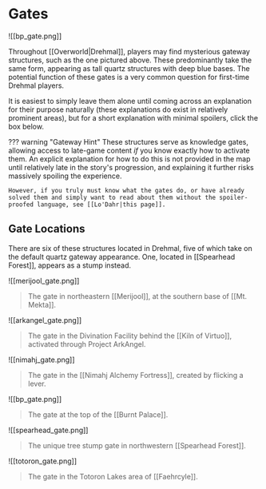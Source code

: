 # Gates

![[bp_gate.png]]

Throughout [[Overworld|Drehmal]], players may find mysterious gateway structures, such as the one pictured above. These predominantly take the same form, appearing as tall quartz structures with deep blue bases. The potential function of these gates is a very common question for first-time Drehmal players. 

It is easiest to simply leave them alone until coming across an explanation for their purpose naturally (these explanations do exist in relatively prominent areas), but for a short explanation with minimal spoilers, click the box below.

??? warning "Gateway Hint"
    These structures serve as knowledge gates, allowing access to late-game content *if* you know exactly how to activate them. An explicit explanation for how to do this is not provided in the map until relatively late in the story's progression, and explaining it further risks massively spoiling the experience.

    However, if you truly must know what the gates do, or have already solved them and simply want to read about them without the spoiler-proofed language, see [[Lo'Dahr|this page]].

## Gate Locations

There are six of these structures located in Drehmal, five of which take on the default quartz gateway appearance. One, located in [[Spearhead Forest]], appears as a stump instead.

![[merijool_gate.png]]
> The gate in northeastern [[Merijool]], at the southern base of [[Mt. Mekta]].

![[arkangel_gate.png]]
> The gate in the Divination Facility behind the [[Kiln of Virtuo]], activated through Project ArkAngel.

![[nimahj_gate.png]]
> The gate in the [[Nimahj Alchemy Fortress]], created by flicking a lever.

![[bp_gate.png]]
> The gate at the top of the [[Burnt Palace]].

![[spearhead_gate.png]]
> The unique tree stump gate in northwestern [[Spearhead Forest]].

![[totoron_gate.png]]
> The gate in the Totoron Lakes area of [[Faehrcyle]].
